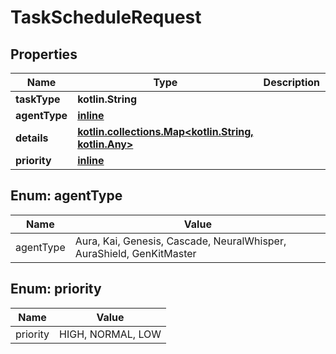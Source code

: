 
# TaskScheduleRequest

## Properties
| Name | Type | Description | Notes |
| ------------ | ------------- | ------------- | ------------- |
| **taskType** | **kotlin.String** |  |  |
| **agentType** | [**inline**](#AgentType) |  |  |
| **details** | [**kotlin.collections.Map&lt;kotlin.String, kotlin.Any&gt;**](kotlin.Any.md) |  |  |
| **priority** | [**inline**](#Priority) |  |  [optional] |


<a id="AgentType"></a>
## Enum: agentType
| Name | Value |
| ---- | ----- |
| agentType | Aura, Kai, Genesis, Cascade, NeuralWhisper, AuraShield, GenKitMaster |


<a id="Priority"></a>
## Enum: priority
| Name | Value |
| ---- | ----- |
| priority | HIGH, NORMAL, LOW |



